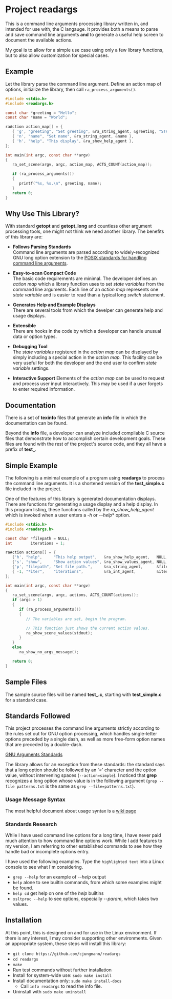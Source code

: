 # Project readargs

This is a command line arguments processing library written in,
and intended for use with, the C langauge.  It provides both
a means to parse and save command line arguments **and** to generate
a useful help screen to document the available actions.

My goal is to allow for a simple use case using only a few library
functions, but to also allow customization for special cases.

## Example

Let the library parse the command line argument.  Define an action
map of options, initialize the library, then call `ra_process_arguments()`.

~~~c
#include <stdio.h>
#include <readargs.h>

const char *greeting = "Hello";
const char *name = "World";

raAction action_map[] = {
   { 'g', "greeting", "Set greeting", &ra_string_agent, &greeting, "STRING" }
   { 'n', "name", "Set name", &ra_string_agent, &name },
   { 'h', "help", "This display", &ra_show_help_agent },
};

int main(int argc, const char **argv)
{
   ra_set_scene(argv, argc, action_map, ACTS_COUNT(action_map));

   if (ra_process_arguments())
   {
      printf("%s, %s.\n", greeting, name);
   }
   return 0;
}

~~~

## Why Use This Library?

With standard **getopt** and **getopt_long** and countless other
argument processing tools, one might not think we need another
library.  The benefits of this library are:

- **Follows Parsing Standards**  
  Command line arguments are parsed according to widely-recognized
  GNU long option extension to the [POSIX standards for handling
  command line arguments](http://www.gnu.org/software/libc/manual/html_node/Argument-Syntax.html\#Argument-Syntax).

- **Easy-to-scan Compact Code**  
  The basic code requirements are minimal.  The developer defines
  an *action map* which a library function uses to set *state variables*
  from the command line arguments.  Each line of an *action map*
  represents one *state variable* and is easier to read than a
  typical long *switch* statement.

- **Generates Help and Example Displays**  
  There are several tools from which the develper can generate
  help and usage displays.

- **Extensible**  
  There are hooks in the code by which a developer can handle
  unusual data or option types.

- **Debugging Tool**  
  The *state variables* registered in the *action map* can
  be displayed by simply including a special action in the
  *action map.*  This facility can be very useful for both
  the developer and the end user to confirm *state variable*
  settings.

- **Interactive Support**
  Elements of the *action map* can be used to request and
  process user input interactively.  This may be used if a
  user forgets to enter required information.

## Documentation

There is a set of **texinfo** files that generate an **info**
file in which the documentation can be found.

Beyond the **info** file, a developer can analyze included
compilable C source files that demonstrate how to accomplish
certain development goals.  These files are found with the
rest of the project's source code, and they all have a prefix
of **test_**.

## Simple Example

The following is a minimal example of a program using
**readargs** to process the command line arguments. It is
a shortened version of the **test_simple.c** file included
in the project.

One of the features of this library is generated documentation
displays.  There are functions for generating a usage display
and a help display.  In this program listing, these functions
called by the *ra_show_help_agent* which is invoked when a user
enters a *-h* or *--help** option.

~~~c
#include <stdio.h>
#include <readargs.h>

const char *filepath = NULL;
int        iterations = 1;

raAction actions[] = {
   {'h', "help",     "This help output",   &ra_show_help_agent,   NULL,        NULL       },
   {'s', "show",     "Show action values", &ra_show_values_agent, NULL,        NULL       },
   {'p', "filepath", "Set file path.",     &ra_string_agent,      &filepath,   "FILEPATH" },
   { -1, "*iter",    "iterations",         &ra_int_agent,         &iterations, "NUMBER"   }
};

int main(int argc, const char **argv)
{
   ra_set_scene(argv, argc, actions, ACTS_COUNT(actions));
   if (argc > 1)
   {
      if (ra_process_arguments())
      {
         // The variables are set, begin the program.

         // This function just shows the current action values.
         ra_show_scene_values(stdout);
      }
   }
   else
      ra_show_no_args_message();

   return 0;
}
~~~

## Sample Files

The sample source files will be named **test_.c**, starting with
**test_simple.c** for a standard case.

## Standards Followed

This project processes the command line arguments strictly
according to the rules set out for GNU option processing,
which handles single-letter options preceded by a single dash,
as well as more free-form option names that are preceded by
a double-dash.

[GNU Arguments Standards](https://www.gnu.org/software/libc/manual/html_node/Argument-Syntax.html#Argument-Syntax)

The library allows for an exception from these standards:
the standard says that a long option should be followed
by an '*=*' character and the option value, without intervening
spaces (`--action=simple`).  I noticed that **grep** recognizes
a long option whose value is in the following argument
(`grep --file patterns.txt` is the same as `grep --file=patterns.txt`).

### Usage Message Syntax

The most helpful document about usage syntax is a [wiki page](https://en.wikipedia.org/wiki/Usage_message)

### Standards Research

While I have used command line options for a long time, I have
never paid much attention to how command line options work.  While
I add features to my version, I am referring to other established
commands to see how they handle bad or incomplete options entry.

I have used the following examples.  Type the `highlighted text`
into a Linux console to see what I'm considering.

- `grep --help` for an example of *--help* output
- `help` alone to see builtin commands, from which some
  examples might be found.
- `help cd` get help on one of the *help* builtins
- `xsltproc --help` to see options, especially *--param*,
  which takes two values.

## Installation

At this point, this is designed on and for use in the Linux
environment.  If there is any interest, I may consider supporting
other environments.  Given an appropriate system, these steps
will install this library:

- `git clone https://github.com/cjungmann/readargs`
- `cd readargs`
- `make`
- Run test commands without further installation
- Install for system-wide use: `sudo make install`
- Install documentation only: `sudo make install-docs`
  - Call `info readargs` to read the info file.
- Uninstall with `sudo make uninstall`
